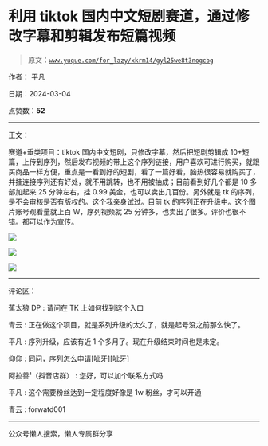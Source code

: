 # 利用 tiktok 国内中文短剧赛道，通过修改字幕和剪辑发布短篇视频

> 原文：[`www.yuque.com/for_lazy/xkrm14/gyl25we8t3nogcbg`](https://www.yuque.com/for_lazy/xkrm14/gyl25we8t3nogcbg)

作者： 平凡

日期：2024-03-04

点赞数：**52**

* * *

正文：

赛道+垂类项目：tiktok 国内中文短剧，只修改字幕，然后把短剧剪辑成 10+短篇，上传到序列，然后发布视频的带上这个序列链接，用户喜欢可进行购买，就跟买商品一样方便，重点是一看到好的短剧，看了一篇好看，脑热很容易就购买了，并挂连接序列还有好处，就不用跳转，也不用被抽成；目前看到好几个都是 10 多部加起来 25 分钟左右，挂 0.99 美金，也可以卖出几百份。另外就是 tk 的序列，是不会审核是否有版权的。这个我亲身试过。目前 tk 的序列正在升级中。这个图片账号观看量就上百 W，序列视频就 25 分钟多，也卖出了很多。评价也很不错。都可以作为宣传。

![](img/d93e099a9cada01b9e5ecf91ec664ba3.png)

![](img/15261f02dea95c6975a9f976c7f26d76.png)

![](img/35f0e8bcfcdbf430fc1b099f25f907ce.png)

* * *

评论区：

蕉太狼 DP : 请问在 TK 上如何找到这个入口

青云 : 正在做这个项目，就是系列升级的太久了，就是起号没之前那么快了。

平凡 : 序列升级，应该有近 1 个多月了。现在升级结束时间也是未定。

仰仰 : 同问，序列怎么申请[呲牙][呲牙]

阿拉善¹（抖音店群） : 您好，可以加个联系方式吗

平凡 : 这个需要粉丝达到一定程度好像是 1w 粉丝，才可以开通

青云 : forwatd001

* * *

公众号懒人搜索，懒人专属群分享